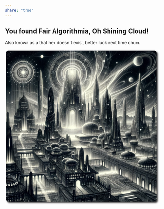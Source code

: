 ```yaml
---
share: "true"
---
```

## You found Fair Algorithmia, Oh Shining Cloud!

Also known as a that hex doesn't exist, better luck next time chum.

![fair-algorithmia](../fair-algorithmia.png)
